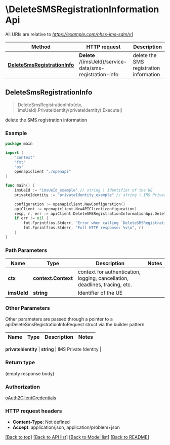 # \DeleteSMSRegistrationInformationApi

All URIs are relative to *https://example.com/nhss-ims-sdm/v1*

Method | HTTP request | Description
------------- | ------------- | -------------
[**DeleteSmsRegistrationInfo**](DeleteSMSRegistrationInformationApi.md#DeleteSmsRegistrationInfo) | **Delete** /{imsUeId}/service-data/sms-registration-info | delete the SMS registration information



## DeleteSmsRegistrationInfo

> DeleteSmsRegistrationInfo(ctx, imsUeId).PrivateIdentity(privateIdentity).Execute()

delete the SMS registration information

### Example

```go
package main

import (
    "context"
    "fmt"
    "os"
    openapiclient "./openapi"
)

func main() {
    imsUeId := "imsUeId_example" // string | Identifier of the UE
    privateIdentity := "privateIdentity_example" // string | IMS Private Identity (optional)

    configuration := openapiclient.NewConfiguration()
    apiClient := openapiclient.NewAPIClient(configuration)
    resp, r, err := apiClient.DeleteSMSRegistrationInformationApi.DeleteSmsRegistrationInfo(context.Background(), imsUeId).PrivateIdentity(privateIdentity).Execute()
    if err != nil {
        fmt.Fprintf(os.Stderr, "Error when calling `DeleteSMSRegistrationInformationApi.DeleteSmsRegistrationInfo``: %v\n", err)
        fmt.Fprintf(os.Stderr, "Full HTTP response: %v\n", r)
    }
}
```

### Path Parameters


Name | Type | Description  | Notes
------------- | ------------- | ------------- | -------------
**ctx** | **context.Context** | context for authentication, logging, cancellation, deadlines, tracing, etc.
**imsUeId** | **string** | Identifier of the UE | 

### Other Parameters

Other parameters are passed through a pointer to a apiDeleteSmsRegistrationInfoRequest struct via the builder pattern


Name | Type | Description  | Notes
------------- | ------------- | ------------- | -------------

 **privateIdentity** | **string** | IMS Private Identity | 

### Return type

 (empty response body)

### Authorization

[oAuth2ClientCredentials](../README.md#oAuth2ClientCredentials)

### HTTP request headers

- **Content-Type**: Not defined
- **Accept**: application/json, application/problem+json

[[Back to top]](#) [[Back to API list]](../README.md#documentation-for-api-endpoints)
[[Back to Model list]](../README.md#documentation-for-models)
[[Back to README]](../README.md)

